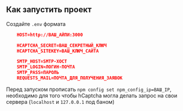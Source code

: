 ## Как запустить проект

Создайте `.env` формата

```json
    HOST=http://ВАШ_АЙПИ:3000

    HCAPTCHA_SECRET=ВАШ_СЕКРЕТНЫЙ_КЛЮЧ
    HCAPTCHA_SITEKEY=ВАШ_КЛЮЧ_САЙТА

    SMTP_HOST=SMTP-ХОСТ
    SMTP_LOGIN=ЛОГИН-ПОЧТА
    SMTP_PASS=ПАРОЛЬ
    REQUESTS_MAIL=ПОЧТА_ДЛЯ_ПОЛУЧЕНИЯ_ЗАЯВОК
```

Перед запуском прописать `npm config set npm_config_ip=ВАШ_IP`, необходимо для того чтобы hCaptcha могла делать запрос на свои сервера (`localhost` и `127.0.0.1` под баном)
